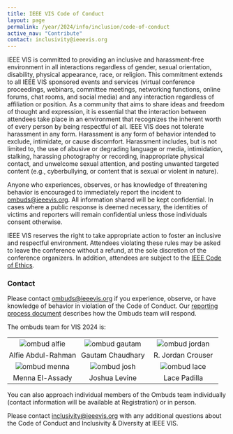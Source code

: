 ```yaml
---
title: IEEE VIS Code of Conduct
layout: page
permalink: /year/2024/info/inclusion/code-of-conduct
active_nav: "Contribute"
contact: inclusivity@ieeevis.org
---
```


IEEE VIS is committed to providing an inclusive and harassment-free environment in all interactions regardless of gender, sexual orientation, disability, physical appearance, race, or religion. This commitment extends to  all IEEE VIS sponsored events and services (virtual conference proceedings, webinars, committee meetings, networking functions, online forums, chat rooms, and social media) and any interaction regardless of affiliation or position. As a community that aims to share ideas and freedom of thought and expression, it is essential that the interaction between attendees take place in an environment that recognizes the inherent worth of every person by being respectful of all. IEEE VIS does not tolerate harassment in any form. Harassment is any form of behavior intended to exclude, intimidate, or cause discomfort. Harassment includes, but is not limited to, the use of abusive or degrading language or media, intimidation, stalking, harassing photography or recording, inappropriate physical contact, and unwelcome sexual attention, and posting unwanted targeted content (e.g., cyberbullying, or content that is sexual or violent in nature). 

Anyone who experiences, observes, or has knowledge of threatening behavior is encouraged to immediately report the incident to [ombuds@ieeevis.org](mailto:ombuds@ieeevis.org). All information shared will be kept confidential. In cases where a public response is deemed necessary, the identities of victims and reporters will remain confidential unless those individuals consent otherwise.

IEEE VIS reserves the right to take appropriate action to foster an inclusive and respectful environment. Attendees violating these rules may be asked to leave the conference without a refund, at the sole discretion of the conference organizers. In addition, attendees are subject to the [IEEE Code of Ethics](https://www.ieee.org/about/corporate/governance/p7-8.html).

### Contact

Please contact [ombuds@ieeevis.org](mailto:ombuds@ieeevis.org) if you experience, observe, or have knowledge of behavior in violation of the Code of Conduct.  Our [reporting process document](coc-reporting-process) describes how the Ombuds team will respond.

The ombuds team for VIS 2024 is: 

<center>
<table style="text-align: center;">
  <tbody>
    <tr style="border-bottom: 0px;">
      <td style="padding: 3px; width: 33%;"><img src="/year/2024/assets/ombuds/alfie.jpeg" alt="ombud alfie" style="min-width: 100px"/></td>
      <td style="padding: 3px; width: 33%;"><img src="/year/2024/assets/ombuds/gautam.jpeg" alt="ombud gautam" style="min-width: 100px"/></td>
      <td style="padding: 3px; width: 33%;"><img src="/year/2024/assets/ombuds/jordan.jpeg" alt="ombud jordan" style="min-width: 100px"/></td>
    </tr>
    <tr>
      <td style="padding: 3px; width: 33%;">Alfie Abdul-Rahman</td>
      <td style="padding: 3px; width: 33%;">Gautam Chaudhary</td>
      <td style="padding: 3px; width: 33%;">R. Jordan Crouser</td>
    </tr>
    <tr style="border-bottom: 0px;">
      <td style="padding: 3px; width: 33%;"><img src="/year/2024/assets/ombuds/menna.jpeg" alt="ombud menna" style="min-width: 100px"/></td>
      <td style="padding: 3px; width: 33%;"><img src="/year/2024/assets/ombuds/josh.jpeg" alt="ombud josh" style="min-width: 100px"/></td>
      <td style="padding: 3px; width: 33%;"><img src="/year/2024/assets/ombuds/lace.jpeg" alt="ombud lace" style="min-width: 100px"/></td>
    </tr>
    <tr>
      <td style="padding: 3px; width: 33%;">Menna El-Assady</td>
      <td style="padding: 3px; width: 33%;">Joshua Levine</td>
      <td style="padding: 3px; width: 33%;">Lace Padilla</td>
    </tr>
  </tbody>
</table>
</center>

You can also approach individual members of the Ombuds team individually (contact information will be available at Registration) or in person.

Please contact [inclusivity@ieeevis.org](mailto:inclusivity@ieeevis.org) with any additional questions about the Code of Conduct and Inclusivity & Diversity at IEEE VIS.
 
